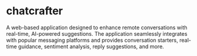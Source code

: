 # chatcrafter
A web-based application designed to enhance remote conversations with real-time, AI-powered suggestions. The application seamlessly integrates with popular messaging platforms and provides conversation starters, real-time guidance, sentiment analysis, reply suggestions, and more.
